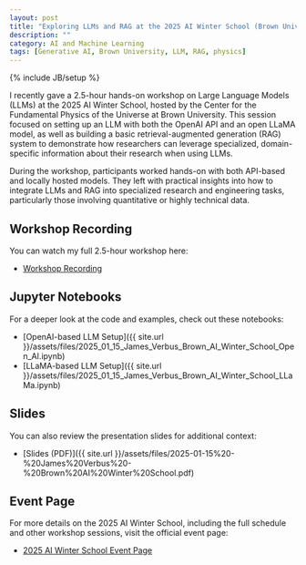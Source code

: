 ```yaml
---
layout: post
title: "Exploring LLMs and RAG at the 2025 AI Winter School (Brown University)"
description: ""
category: AI and Machine Learning
tags: [Generative AI, Brown University, LLM, RAG, physics]
---
```

{% include JB/setup %}

I recently gave a 2.5-hour hands-on workshop on Large Language Models (LLMs) at the 2025 AI Winter School, hosted by the Center for the Fundamental Physics of the Universe at Brown University. This session focused on setting up an LLM with both the OpenAI API and an open LLaMA model, as well as building a basic retrieval-augmented generation (RAG) system to demonstrate how researchers can leverage specialized, domain-specific information about their research when using LLMs.

During the workshop, participants worked hands-on with both API-based and locally hosted models. They left with practical insights into how to integrate LLMs and RAG into specialized research and engineering tasks, particularly those involving quantitative or highly technical data.

## Workshop Recording

You can watch my full 2.5-hour workshop here:  
- [Workshop Recording](https://www.youtube.com/watch?v=3Ra9vuHEh7U&list=PL21yWP3gTVmo7gfqS1y0GSeB5ypla8kvi&index=5)

## Jupyter Notebooks

For a deeper look at the code and examples, check out these notebooks:  
- [OpenAI-based LLM Setup]({{ site.url }}/assets/files/2025_01_15_James_Verbus_Brown_AI_Winter_School_Open_AI.ipynb)  
- [LLaMA-based LLM Setup]({{ site.url }}/assets/files/2025_01_15_James_Verbus_Brown_AI_Winter_School_LLaMa.ipynb)  

## Slides

You can also review the presentation slides for additional context:  
- [Slides (PDF)]({{ site.url }}/assets/files/2025-01-15%20-%20James%20Verbus%20-%20Brown%20AI%20Winter%20School.pdf)

## Event Page

For more details on the 2025 AI Winter School, including the full schedule and other workshop sessions, visit the official event page:  
- [2025 AI Winter School Event Page](https://indico.physics.brown.edu/event/34/)